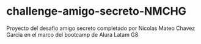 # challenge-amigo-secreto-NMCHG
Proyecto del desafio amigo secreto completado por Nicolas Mateo Chavez Garcia en el marco del bootcamp de Alura Latam G8
